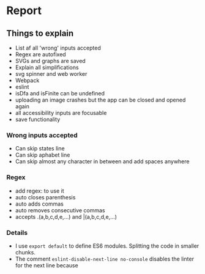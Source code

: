 # Report

## Things to explain

- List af all 'wrong' inputs accepted
- Regex are autofixed
- SVGs and graphs are saved
- Explain all simplifications
- svg spinner and web worker
- Webpack
- eslint
- isDfa and isFinite can be undefined
- uploading an image crashes but the app can be closed and opened again
- all accessibility inputs are focusable
- save functionality

### Wrong inputs accepted

- Can skip states line
- Can skip aphabet line
- Can skip almost any character in between and add spaces anywhere

### Regex

- add regex: to use it
- auto closes parenthesis
- auto adds commas
- auto removes consecutive commas
- accepts .(a,b,c,d,e,...) and |(a,b,c,d,e,...)

### Details

- I use `export default` to define ES6 modules. Splitting the code in smaller chunks.
- The comment `eslint-disable-next-line no-console` disables the linter for the next line because

